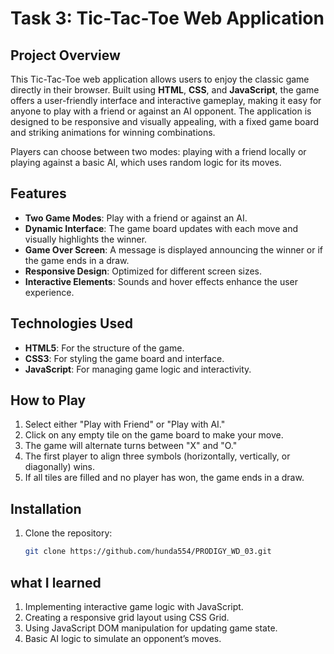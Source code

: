 # Task 3: Tic-Tac-Toe Web Application

## Project Overview
This Tic-Tac-Toe web application allows users to enjoy the classic game directly in their browser. Built using **HTML**, **CSS**, and **JavaScript**, the game offers a user-friendly interface and interactive gameplay, making it easy for anyone to play with a friend or against an AI opponent. The application is designed to be responsive and visually appealing, with a fixed game board and striking animations for winning combinations.

Players can choose between two modes: playing with a friend locally or playing against a basic AI, which uses random logic for its moves.

## Features
- **Two Game Modes**: Play with a friend or against an AI.
- **Dynamic Interface**: The game board updates with each move and visually highlights the winner.
- **Game Over Screen**: A message is displayed announcing the winner or if the game ends in a draw.
- **Responsive Design**: Optimized for different screen sizes.
- **Interactive Elements**: Sounds and hover effects enhance the user experience.

## Technologies Used
- **HTML5**: For the structure of the game.
- **CSS3**: For styling the game board and interface.
- **JavaScript**: For managing game logic and interactivity.

## How to Play
1. Select either "Play with Friend" or "Play with AI."
2. Click on any empty tile on the game board to make your move.
3. The game will alternate turns between "X" and "O."
4. The first player to align three symbols (horizontally, vertically, or diagonally) wins.
5. If all tiles are filled and no player has won, the game ends in a draw.

## Installation
1. Clone the repository:
   ```bash
   git clone https://github.com/hunda554/PRODIGY_WD_03.git


## what I learned
1. Implementing interactive game logic with JavaScript.
2. Creating a responsive grid layout using CSS Grid.
3. Using JavaScript DOM manipulation for updating game state.
4. Basic AI logic to simulate an opponent’s moves.
